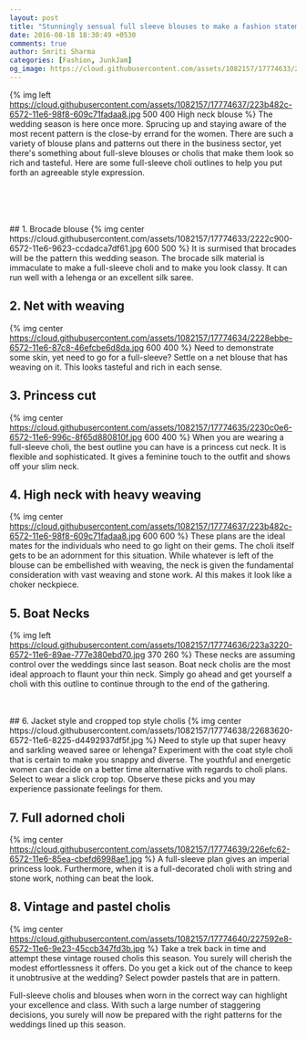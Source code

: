 ```yaml
---
layout: post
title: "Stunningly sensual full sleeve blouses to make a fashion statement at a wedding"
date: 2016-08-18 18:30:49 +0530
comments: true
author: Smriti Sharma
categories: [Fashion, JunkJam]
og_image: https://cloud.githubusercontent.com/assets/1082157/17774633/2222c900-6572-11e6-9623-ccdadca7df61.jpg
---
```

{% img left https://cloud.githubusercontent.com/assets/1082157/17774637/223b482c-6572-11e6-98f8-609c71fadaa8.jpg 500 400 High neck blouse %}
The wedding season is here once more. Sprucing up and staying aware of the most recent pattern is the close-by errand for the women. There are such a variety of blouse plans and patterns out there in the business sector, yet there's something about full-sleve blouses or cholis that make them look so rich and tasteful. Here are some full-sleeve choli outlines to help you put forth an agreeable style expression. 
<!-- more -->

<br />
<br />
<br />
<br />
## 1.   Brocade blouse 
{% img center https://cloud.githubusercontent.com/assets/1082157/17774633/2222c900-6572-11e6-9623-ccdadca7df61.jpg 600 500 %}
It is surmised that brocades will be the pattern this wedding season. The brocade silk material is immaculate to make a full-sleeve choli and to make you look classy. It can run well with a lehenga or an excellent silk saree. 

## 2.	Net with weaving 
{% img center https://cloud.githubusercontent.com/assets/1082157/17774634/2228ebbe-6572-11e6-87c8-46efcbe6d8da.jpg 600 400 %}
Need to demonstrate some skin, yet need to go for a full-sleeve? Settle on a net blouse that has weaving on it. This looks tasteful and rich in each sense. 

##  3.	Princess cut 
{% img center https://cloud.githubusercontent.com/assets/1082157/17774635/2230c0e6-6572-11e6-996c-8f65d880810f.jpg 600 400 %}
When you are wearing a full-sleeve choli, the best outline you can have is a princess cut neck. It is flexible and sophisticated. It gives a feminine touch to the outfit and shows off your slim neck. 

## 4.	 High neck with heavy weaving 
{% img center https://cloud.githubusercontent.com/assets/1082157/17774637/223b482c-6572-11e6-98f8-609c71fadaa8.jpg 600 600 %}
These plans are the ideal mates for the individuals who need to go light on their gems. The choli itself gets to be an adornment for this situation. While whatever is left of the blouse can be embellished with weaving, the neck is given the fundamental consideration with vast weaving and stone work. Al this makes it look like a choker neckpiece. 

## 5.	Boat Necks 
{% img left https://cloud.githubusercontent.com/assets/1082157/17774636/223a3220-6572-11e6-89ae-777e380ebd70.jpg 370 260 %}
These necks are assuming control over the weddings since last season. Boat neck cholis are the most ideal approach to flaunt your thin neck. Simply go ahead and get yourself a choli with this outline to continue through to the end of the gathering. 

<br />
<br />
## 6.	Jacket style and cropped top style cholis 
{% img center https://cloud.githubusercontent.com/assets/1082157/17774638/22683620-6572-11e6-8225-d4492937df5f.jpg %}
Need to style up that super heavy and sarkling weaved saree or lehenga? Experiment with the coat style choli that is certain to make you snappy and diverse. The youthful and energetic women can decide on a better time alternative with regards to choli plans. Select to wear a slick crop top. Observe these picks and you may experience passionate feelings for them. 

## 7.	Full adorned choli 
{% img center https://cloud.githubusercontent.com/assets/1082157/17774639/226efc62-6572-11e6-85ea-cbefd6998ae1.jpg %}
A full-sleeve plan gives an imperial princess look. Furthermore, when it is a full-decorated choli with string and stone work, nothing can beat the look. 

## 8.	Vintage and pastel cholis 
{% img center https://cloud.githubusercontent.com/assets/1082157/17774640/227592e8-6572-11e6-9e23-45ccb347fd3b.jpg %}
Take a trek back in time and attempt these vintage roused cholis this season. You surely will cherish the modest effortlessness it offers. Do you get a kick out of the chance to keep it unobtrusive at the wedding? Select powder pastels that are in pattern. 

Full-sleeve cholis and blouses when worn in the correct way can highlight your excellence and class. With such a large number of staggering decisions, you surely will now be prepared with the right patterns for the weddings lined up this season.

